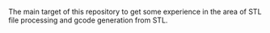 The main target of this repository to get some experience in the area of STL file processing and gcode generation from STL.
